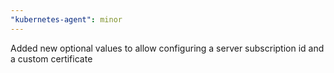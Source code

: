 ```yaml
---
"kubernetes-agent": minor
---
```


Added new optional values to allow configuring a server subscription id and a custom certificate
